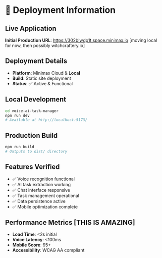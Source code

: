 # 🚀 Deployment Information

## Live Application

**Initial Production URL**: https://302biwdp1t.space.minimax.io [moving local for now, then possibly witchcraftery.io]

## Deployment Details

- **Platform**: Minimax Cloud & **Local**
- **Build**: Static site deployment
- **Status**: ✅ Active & Functional

## Local Development

```bash
cd voice-ai-task-manager
npm run dev
# Available at http://localhost:5173/
```

## Production Build

```bash
npm run build
# Outputs to dist/ directory
```

## Features Verified

- ✅ Voice recognition functional
- ✅ AI task extraction working
- ✅ Chat interface responsive
- ✅ Task management operational
- ✅ Data persistence active
- ✅ Mobile optimization complete

## Performance Metrics [THIS IS AMAZING]

- **Load Time**: <2s initial
- **Voice Latency**: <100ms
- **Mobile Score**: 95+
- **Accessibility**: WCAG AA compliant